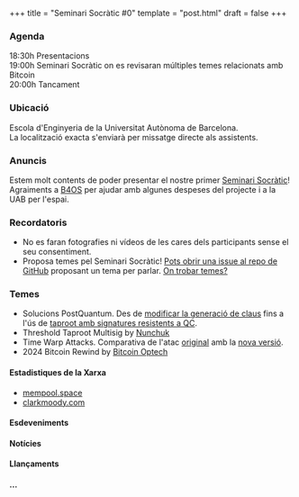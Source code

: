 +++
title = "Seminari Socràtic #0"
template = "post.html"
draft = false
+++

### Agenda
18:30h Presentacions\
19:00h Seminari Socràtic on es revisaran múltiples temes relacionats amb Bitcoin\
20:00h Tancament

### Ubicació
Escola d'Enginyeria de la Universitat Autònoma de Barcelona.\
La localització exacta s'enviarà per missatge directe als assistents.

### Anuncis
Estem molt contents de poder presentar el nostre primer [Seminari Socràtic](/about)!\
Agraiments a [B4OS](https://www.libreriadesatoshi.com/b4os) per ajudar amb algunes despeses del projecte i a la UAB per l'espai.

### Recordatoris
- No es faran fotografies ni vídeos de les cares dels participants sense el seu consentiment.
- Proposa temes pel Seminari Socràtic! [Pots obrir una issue al repo de GitHub](https://github.com/Bit-Devs-Barcelona/bit-devs-barcelona.github.io/issues) proposant un tema per parlar. [On trobar temes?](/about/find-topics/)

### Temes
- Solucions PostQuantum. Des de [modificar la generació de claus](https://conduition.io/cryptography/quantum-hbs/) fins a l'ús de [taproot amb signatures resistents a QC](https://groups.google.com/g/bitcoindev/c/8O857bRSVV8).
- Threshold Taproot Multisig by [Nunchuk](https://nunchuk.io/blog/taproot-multisig)
- Time Warp Attacks. Comparativa de l'atac [original](https://bitcoinops.org/en/topics/time-warp/) amb la [nova versió](https://bitcoinops.org/en/newsletters/2024/08/16/#new-time-warp-vulnerability-in-testnet4).
- 2024 Bitcoin Rewind by [Bitcoin Optech](https://bitcoinops.org/en/newsletters/2024/12/20/)

#### Estadistiques de la Xarxa
- [mempool.space](https://mempool.space/)
- [clarkmoody.com](https://bitcoin.clarkmoody.com/dashboard/)

#### Esdeveniments

#### Notícies

#### Llançaments

#### ...
